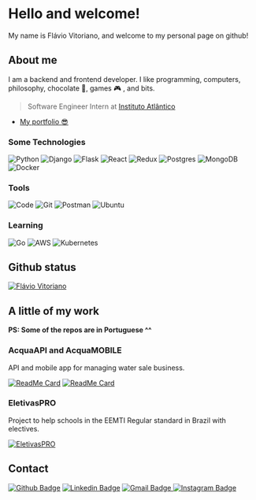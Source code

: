 


# Hello and welcome!
My name is Flávio Vitoriano, and welcome to my personal page on github!

## About me
I am a backend and frontend developer. I like programming, computers, philosophy, chocolate :chocolate_bar:, games :video_game: , and bits.

> Software Engineer Intern at [Instituto Atlântico](https://www.atlantico.com.br/)

* [My portfolio :sunglasses:](https://flaviovitoriano.github.io/portfolio/)

### Some Technologies
![Python](https://img.shields.io/badge/Python-3776AB?style=for-the-badge&logo=python&logoColor=white)
![Django](https://img.shields.io/badge/Django-092E20?style=for-the-badge&logo=django&logoColor=white)
![Flask](https://img.shields.io/badge/Flask-000000?style=for-the-badge&logo=flask&logoColor=white)
![React](https://img.shields.io/badge/React-20232A?style=for-the-badge&logo=react&logoColor=61DAFB)
![Redux](https://img.shields.io/badge/Redux-593D88?style=for-the-badge&logo=redux&logoColor=white)
![Postgres](https://img.shields.io/badge/PostgreSQL-316192?style=for-the-badge&logo=postgresql&logoColor=white)
![MongoDB](https://img.shields.io/badge/MongoDB-4EA94B?style=for-the-badge&logo=mongodb&logoColor=white)
![Docker](https://img.shields.io/badge/Docker-2CA5E0?style=for-the-badge&logo=docker&logoColor=white)

### Tools
![Code](https://img.shields.io/badge/Visual_Studio_Code-0078D4?style=for-the-badge&logo=visual%20studio%20code&logoColor=white)
![Git](https://img.shields.io/badge/Git-F05032?style=for-the-badge&logo=git&logoColor=white)
![Postman](https://img.shields.io/badge/Postman-FF6C37?style=for-the-badge&logo=Postman&logoColor=white)
![Ubuntu](https://img.shields.io/badge/Ubuntu-E95420?style=for-the-badge&logo=ubuntu&logoColor=white)

### Learning
![Go](https://img.shields.io/badge/Go-00ADD8?style=for-the-badge&logo=go&logoColor=white)
![AWS](https://img.shields.io/badge/Amazon_AWS-232F3E?style=for-the-badge&logo=amazon-aws&logoColor=white)
<img alt="Kubernetes" src="https://img.shields.io/badge/kubernetes%20-%23326ce5.svg?&style=for-the-badge&logo=kubernetes&logoColor=white"/>

## Github status
[![Flávio Vitoriano](https://github-readme-stats.vercel.app/api?username=flavioVitoriano&show_icons=true&count_private=true)](https://github.com/anandmainali)

## A little of my work
**PS: Some of the repos are in Portuguese ^^**


### AcquaAPI and AcquaMOBILE
API and mobile app for managing water sale business.

[![ReadMe Card](https://github-readme-stats.vercel.app/api/pin/?username=flavioVitoriano&repo=acquaapi&show_owner=true)](https://github.com/flavioVitoriano/acquaapi)
[![ReadMe Card](https://github-readme-stats.vercel.app/api/pin/?username=flavioVitoriano&repo=acquamobile&show_owner=true)](https://github.com/flavioVitoriano/acquamobile)

### EletivasPRO
Project to help schools in the EEMTI Regular standard in Brazil with electives.

[![EletivasPRO](https://github-readme-stats.vercel.app/api/pin/?username=flavioVitoriano&repo=EletivasPro&show_owner=true)](https://github.com/flavioVitoriano/EletivasPro)

## Contact

[![Github Badge](https://img.shields.io/badge/GitHub-100000?style=for-the-badge&logo=github&logoColor=white)](https://github.com/flavioVitoriano)
[![Linkedin Badge](https://img.shields.io/badge/LinkedIn-0077B5?style=for-the-badge&logo=linkedin&logoColor=white)](https://www.linkedin.com/in/fl%C3%A1vio-vitoriano-28b6a41b0/)
[
![Gmail Badge](https://camo.githubusercontent.com/571384769c09e0c66b45e39b5be70f68f552db3e2b2311bc2064f0d4a9f5983b/68747470733a2f2f696d672e736869656c64732e696f2f62616467652f476d61696c2d4431343833363f7374796c653d666f722d7468652d6261646765266c6f676f3d676d61696c266c6f676f436f6c6f723d7768697465)
](mailto:flaviovitoriano.profissional@gmail.com)
[
![Instagram Badge](https://img.shields.io/badge/Instagram-E4405F?style=for-the-badge&logo=instagram&logoColor=white)
](https://www.instagram.com/flav.itoriano/)
